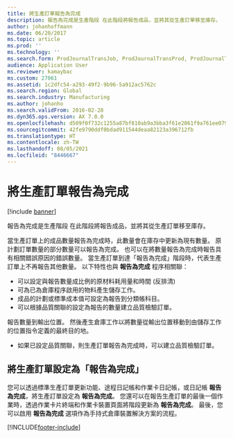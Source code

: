 ```yaml
---
title: 將生產訂單報告為完成
description: 報告為完成是生產階段 在此階段將報告成品，並將其從生產訂單移至庫存。
author: johanhoffmann
ms.date: 06/20/2017
ms.topic: article
ms.prod: ''
ms.technology: ''
ms.search.form: ProdJournalTransJob, ProdJournalTransProd, ProdJournalTransRoute, ProdParmReportFinished, ProdRouteOprOverview
audience: Application User
ms.reviewer: kamaybac
ms.custom: 27061
ms.assetid: 1c2dfc54-a293-49f2-9b96-5a912ac5762c
ms.search.region: Global
ms.search.industry: Manufacturing
ms.author: johanho
ms.search.validFrom: 2016-02-28
ms.dyn365.ops.version: AX 7.0.0
ms.openlocfilehash: d509f0f732c1255a87bf810ab9a3bba3f61e2061f9a761ee0797b3fec45e45a3
ms.sourcegitcommit: 42fe9790ddf0bdad911544deaa82123a396712fb
ms.translationtype: HT
ms.contentlocale: zh-TW
ms.lasthandoff: 08/05/2021
ms.locfileid: "8446667"
---
```

# <a name="report-production-orders-as-finished"></a>將生產訂單報告為完成

[!include [banner](../includes/banner.md)]

報告為完成是生產階段 在此階段將報告成品，並將其從生產訂單移至庫存。

當生產訂單上的成品數量報告為完成時，此數量會在庫存中更新為現有數量。 原計劃訂單數量的部分數量可以報告為完成。 也可以在將數量報告為完成時報告具有相關錯誤原因的錯誤數量。 當生產訂單到達「報告為完成」階段時，代表生產訂單上不再報告其他數量。
以下特性也與 **報告為完成** 程序相關聯：
-   可以設定與報告數量成比例的原材料耗用量和時間 (反排清)
-   可為已為倉庫程序啟用的物料產生儲存工作。
-   成品的計劃或標準成本值可設定為報告到分類帳科目。
-   可以根據品質關聯的設定為報告的數量建立品質檢驗訂單。

報告數量到輸出位置。 然後產生倉庫工作以將數量從輸出位置移動到由儲存工作的位置指令定義的最終目的地。

-   如果已設定品質關聯，則生產訂單報告為完成時，可以建立品質檢驗訂單。

## <a name="set-a-production-order-to-reporting-as-finished"></a>將生產訂單設定為「報告為完成」
您可以透過標準生產訂單更新功能、途程日記帳和作業卡日記帳，或日記帳 **報告為完成**，將生產訂單設定為 **報告為完成**。 您還可以在報告生產訂單的最後一個作業時，透過作業卡片終端和作業卡裝置頁面將階段更新為 **報告為完成**。 最後，您可以啟用 **報告為完成** 選項作為手持式倉庫裝置解決方案的流程。  





[!INCLUDE[footer-include](../../includes/footer-banner.md)]